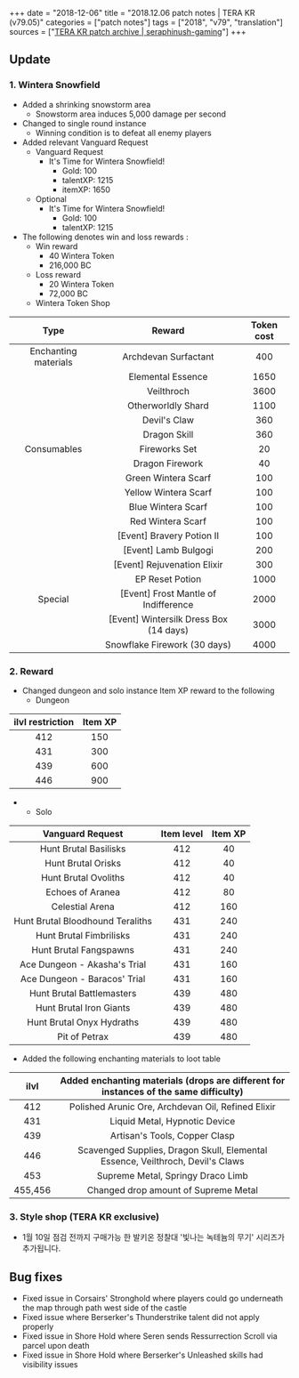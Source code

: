 +++
date = "2018-12-06"
title = "2018.12.06 patch notes | TERA KR (v79.05)"
categories = ["patch notes"]
tags = ["2018", "v79", "translation"]
sources = ["[TERA KR patch archive | seraphinush-gaming](/ko/patch/2018/v79-05)"]
+++

## Update

### **1.** Wintera Snowfield
- Added a shrinking snowstorm area
  - Snowstorm area induces 5,000 damage per second
- Changed to single round instance
  - Winning condition is to defeat all enemy players
- Added relevant Vanguard Request
  - Vanguard Request
    - It's Time for Wintera Snowfield!
      - Gold: 100
      - talentXP: 1215
      - itemXP: 1650
  - Optional
    - It's Time for Wintera Snowfield!
      - Gold: 100
      - talentXP: 1215
- The following denotes win and loss rewards :
  - Win reward
    - 40 Wintera Token
    - 216,000 BC
  - Loss reward
    - 20 Wintera Token
    - 72,000 BC
  - Wintera Token Shop

| Type | Reward | Token cost |
| :-: | :-: | :-: |
| Enchanting materials | Archdevan Surfactant | 400 |
|| Elemental Essence | 1650 |
|| Veilthroch | 3600 |
|| Otherworldly Shard | 1100 |
|| Devil's Claw | 360 |
|| Dragon Skill | 360 |
| Consumables | Fireworks Set | 20 |
|| Dragon Firework | 40 |
|| Green Wintera Scarf | 100 |
|| Yellow Wintera Scarf | 100 |
|| Blue Wintera Scarf | 100 |
|| Red Wintera Scarf | 100 |
|| [Event] Bravery Potion II | 100 |
|| [Event] Lamb Bulgogi | 200 |
|| [Event] Rejuvenation Elixir | 300 |
|| EP Reset Potion | 1000 |
| Special | [Event] Frost Mantle of Indifference | 2000 |
|| [Event] Wintersilk Dress Box (14 days) | 3000 |
|| Snowflake Firework (30 days) | 4000 |

### **2.** Reward
- Changed dungeon and solo instance Item XP reward to the following
  - Dungeon

| ilvl restriction | Item XP |
| :-: | :-: |
| 412 | 150 |
| 431 | 300 |
| 439 | 600 |
| 446 | 900 |

- 
  - Solo

| Vanguard Request | Item level | Item XP |
| :-: | :-: | :-: |
| Hunt Brutal Basilisks | 412 | 40 |
| Hunt Brutal Orisks | 412 | 40 |
| Hunt Brutal Ovoliths | 412 | 40 |
| Echoes of Aranea | 412 | 80 |
| Celestial Arena | 412 | 160 |
| Hunt Brutal Bloodhound Teraliths | 431 | 240 |
| Hunt Brutal Fimbrilisks | 431 | 240 |
| Hunt Brutal Fangspawns | 431 | 240 |
| Ace Dungeon - Akasha's Trial | 431 | 160 |
| Ace Dungeon - Baracos' Trial | 431 | 160 |
| Hunt Brutal Battlemasters | 439 | 480 |
| Hunt Brutal Iron Giants | 439 | 480 |
| Hunt Brutal Onyx Hydraths | 439 | 480 |
| Pit of Petrax | 439 | 480 |

- Added the following enchanting materials to loot table

| ilvl | Added enchanting materials (drops are different for instances of the same difficulty) |
| :-: | :-: |
| 412 | Polished Arunic Ore, Archdevan Oil, Refined Elixir |
| 431 | Liquid Metal, Hypnotic Device |
| 439 | Artisan's Tools, Copper Clasp |
| 446 | Scavenged Supplies, Dragon Skull, Elemental Essence, Veilthroch, Devil's Claws |
| 453 | Supreme Metal, Springy Draco Limb |
| 455,456 | Changed drop amount of Supreme Metal |

### **3.** Style shop (TERA KR exclusive)
- 1월 10일 점검 전까지 구매가능 한 발키온 정찰대 '빛나는 녹테늄의 무기' 시리즈가 추가됩니다.

## Bug fixes

- Fixed issue in Corsairs' Stronghold where players could go underneath the map through path west side of the castle
- Fixed issue where Berserker's Thunderstrike talent did not apply properly
- Fixed issue in Shore Hold where Seren sends Ressurrection Scroll via parcel upon death
- Fixed issue in Shore Hold where Berserker's Unleashed skills had visibility issues
